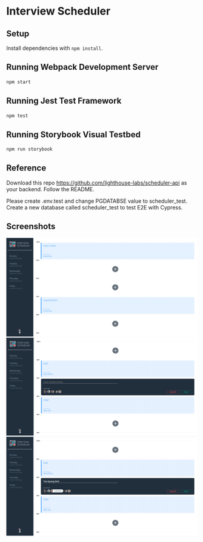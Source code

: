 # Interview Scheduler

## Setup

Install dependencies with `npm install`.

## Running Webpack Development Server

```sh
npm start
```

## Running Jest Test Framework

```sh
npm test
```

## Running Storybook Visual Testbed

```sh
npm run storybook
```

## Reference

Download this repo https://github.com/lighthouse-labs/scheduler-api as your backend. Follow the README.

Please create .env.test and change PGDATABSE value to scheduler_test. Create a new database called scheduler_test to test E2E with Cypress.

## Screenshots

!["The scheduler glance"](https://github.com/quangtienftu49/-scheduler/blob/master/screenshots/image1.png)
!["Select a slot"](https://github.com/quangtienftu49/-scheduler/blob/master/screenshots/image2.png)
!["Input name and pick an interviewer"](https://github.com/quangtienftu49/-scheduler/blob/master/screenshots/image3.png)
